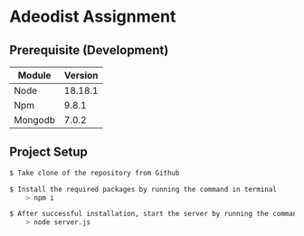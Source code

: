 # Adeodist Assignment


## Prerequisite (Development)

| Module | Version |
| --- | --- |
| Node | 18.18.1 |
| Npm | 9.8.1 |
| Mongodb | 7.0.2 |

## Project Setup

``` bash
$ Take clone of the repository from Github

$ Install the required packages by running the command in terminal
    > npm i

$ After successful installation, start the server by running the command in terminal
    > node server.js